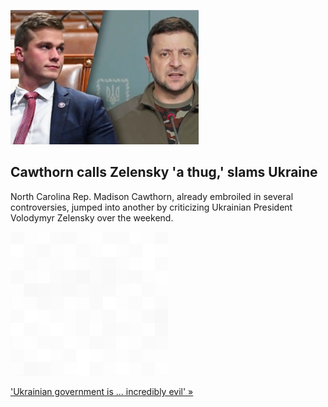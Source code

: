 
![Cawthorn calls Zelensky 'a thug,' slams Ukraine](./20220310235903.png)
## Cawthorn calls Zelensky 'a thug,' slams Ukraine

North Carolina Rep. Madison Cawthorn, already embroiled in several controversies, jumped into another by criticizing Ukrainian President Volodymyr Zelensky over the weekend.

![pic](../square_bg.png)

['Ukrainian government is … incredibly evil' »](https://www.yahoo.com/news/gop-rep-cawthorn-calls-zelensky-a-thug-says-ukraine-pushing-woke-ideologies-185128786.html)
